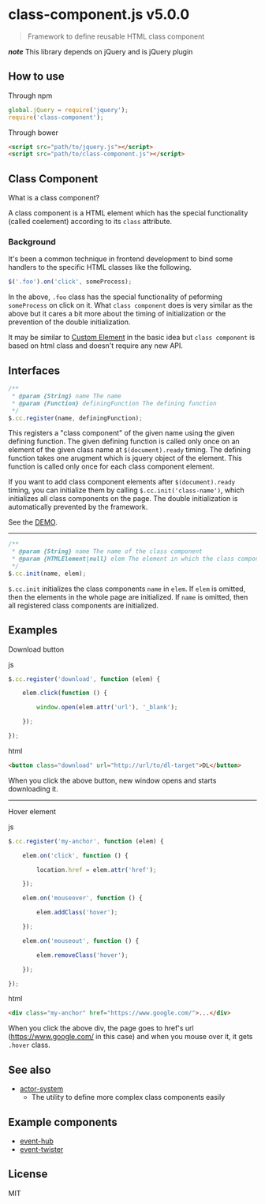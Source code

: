 # class-component.js v5.0.0

> Framework to define reusable HTML class component

***note*** This library depends on jQuery and is jQuery plugin


## How to use

Through npm

```js
global.jQuery = require('jquery');
require('class-component');
```

Through bower

```html
<script src="path/to/jquery.js"></script>
<script src="path/to/class-component.js"></script>
```


## Class Component

What is a class component?

A class component is a HTML element which has the special functionality (called coelement) according to its `class` attribute.

### Background

It's been a common technique in frontend development to bind some handlers to the specific HTML classes like the following.

```js
$('.foo').on('click', someProcess);
```

In the above, `.foo` class has the special functionality of peforming `someProcess` on click on it. What `class component` does is very similar as the above but it cares a bit more about the timing of initialization or the prevention of the double initialization.

It may be similar to [Custom Element](http://www.html5rocks.com/en/tutorials/webcomponents/customelements/) in the basic idea but `class component` is based on html class and doesn't require any new API.


## Interfaces

```js
/**
 * @param {String} name The name
 * @param {Function} definingFunction The defining function
 */
$.cc.register(name, definingFunction);
```

This registers a "class component" of the given name using the given defining function.
The given defining function is called only once on an element of the given class name at `$(document).ready` timing.
The defining function takes one arugment which is jquery object of the element. This function is called only once for each class component element.

If you want to add class component elements after `$(document).ready` timing, you can initialize them by calling `$.cc.init('class-name')`, which initializes all class components on the page. The double initialization is automatically prevented by the framework.

See the [DEMO](http://kt3k.github.io/class-component/test.html).


---

```js
/**
 * @param {String} name The name of the class component
 * @param {HTMLElement|null} elem The element in which the class components are initialized
 */
$.cc.init(name, elem);
```

`$.cc.init` initializes the class components `name` in `elem`. If `elem` is omitted, then the elements in the whole page are initialized. If `name` is omitted, then all registered class components are initialized.


## Examples

Download button

js

```js
$.cc.register('download', function (elem) {

    elem.click(function () {

        window.open(elem.attr('url'), '_blank');

    });

});
```

html
```html
<button class="download" url="http://url/to/dl-target">DL</button>
```

When you click the above button, new window opens and starts downloading it.

---

Hover element

js

```js
$.cc.register('my-anchor', function (elem) {

    elem.on('click', function () {

        location.href = elem.attr('href');

    });

    elem.on('mouseover', function () {

        elem.addClass('hover');

    });

    elem.on('mouseout', function () {

        elem.removeClass('hover');

    });

});
```

html
```html
<div class="my-anchor" href="https://www.google.com/">...</div>
```

When you click the above div, the page goes to href's url (https://www.google.com/ in this case) and when you mouse over it, it gets `.hover` class.

## See also

- [actor-system](https://github.com/kt3k/actor-system)
  - The utility to define more complex class components easily

## Example components

- [event-hub](https://github.com/kt3k/event-hub)
- [event-twister](https://github.com/kt3k/event-twister)

## License

MIT
